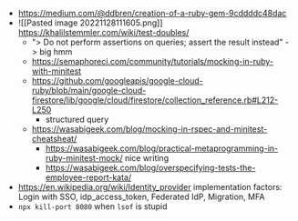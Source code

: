 - https://medium.com/@ddbren/creation-of-a-ruby-gem-9cddddc48dac
- ![[Pasted image 20221128111605.png]] https://khalilstemmler.com/wiki/test-doubles/
	- "> Do not perform assertions on queries; assert the result instead" -> big hmm
	- https://semaphoreci.com/community/tutorials/mocking-in-ruby-with-minitest
	- https://github.com/googleapis/google-cloud-ruby/blob/main/google-cloud-firestore/lib/google/cloud/firestore/collection_reference.rb#L212-L250
		- structured query
	- https://wasabigeek.com/blog/mocking-in-rspec-and-minitest-cheatsheat/
		- https://wasabigeek.com/blog/practical-metaprogramming-in-ruby-minitest-mock/ nice writing
		- https://wasabigeek.com/blog/overspecifying-tests-the-employee-report-kata/
- https://en.wikipedia.org/wiki/Identity_provider implementation factors: Login with SSO, idp_access_token, Federated IdP, Migration, MFA
- `npx kill-port 8080` when `lsof` is stupid
